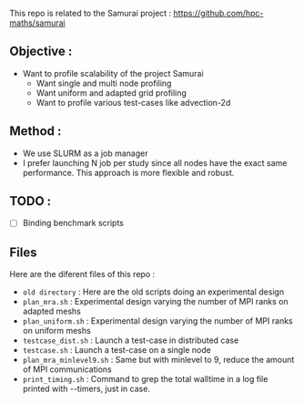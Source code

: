
This repo is related to the Samurai project : https://github.com/hpc-maths/samurai

## Objective : 

- Want to profile scalability of the project Samurai
	-	Want single and multi node profiling
	-	Want uniform and adapted grid profiling
	-	Want to profile various test-cases like advection-2d

## Method :
- We use SLURM as a job manager
- I prefer launching N job per study since all nodes have the exact same performance. This approach is more flexible and robust. 

## TODO : 
- [ ] Binding benchmark scripts

## Files

Here are the diferent files of this repo : 

- `old directory` : Here are the old scripts doing an experimental design
- `plan_mra.sh` : Experimental design varying the number of MPI ranks on adapted meshs
- `plan_uniform.sh` : Experimental design varying the number of MPI ranks on uniform meshs
- `testcase_dist.sh` : Launch a test-case in distributed case
- `testcase.sh` : Launch a test-case on a single node
- `plan_mra_minlevel9.sh` : Same but with minlevel to 9, reduce the amount of MPI communications
- `print_timing.sh` : Command to grep the total walltime in a log file printed with --timers, just in case. 


